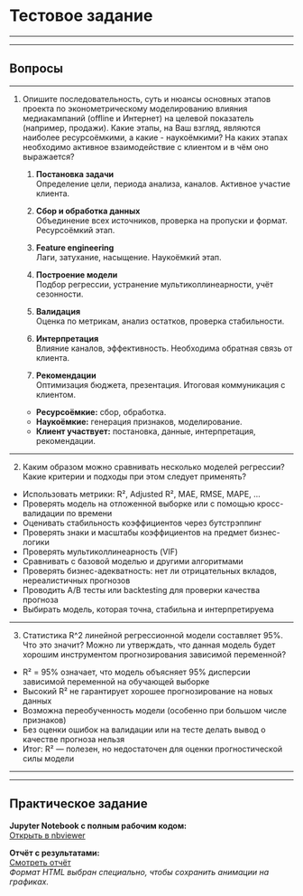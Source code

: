 # Тестовое задание

___
___
## Вопросы
___
1. Опишите последовательность, суть и нюансы основных этапов проекта по эконометрическому моделированию влияния медиакампаний (offline и Интернет) на целевой показатель (например, продажи). Какие этапы, на Ваш взгляд, являются наиболее ресурсоёмкими, а какие - наукоёмкими? На каких этапах необходимо активное взаимодействие с клиентом и в чём оно выражается?

   1. **Постановка задачи**  
   Определение цели, периода анализа, каналов. Активное участие клиента.

   2. **Сбор и обработка данных**  
   Объединение всех источников, проверка на пропуски и формат. Ресурсоёмкий этап.

   3. **Feature engineering**  
   Лаги, затухание, насыщение. Наукоёмкий этап.

   4. **Построение модели**  
   Подбор регрессии, устранение мультиколлинеарности, учёт сезонности.

   5. **Валидация**  
   Оценка по метрикам, анализ остатков, проверка стабильности.

   6. **Интерпретация**  
   Влияние каналов, эффективность. Необходима обратная связь от клиента.

   7. **Рекомендации**  
   Оптимизация бюджета, презентация. Итоговая коммуникация с клиентом.

    - **Ресурсоёмкие:** сбор, обработка.  
    - **Наукоёмкие:** генерация признаков, моделирование.  
    - **Клиент участвует:** постановка, данные, интерпретация, рекомендации.

___
2. Каким образом можно сравнивать несколько моделей регрессии? Какие критерии и подходы при этом следует применять?

- Использовать метрики: R², Adjusted R², MAE, RMSE, MAPE, ...
- Проверять модель на отложенной выборке или с помощью кросс-валидации по времени  
- Оценивать стабильность коэффициентов через бутстрэппинг  
- Проверять знаки и масштабы коэффициентов на предмет бизнес-логики  
- Проверять мультиколлинеарность (VIF)  
- Сравнивать с базовой моделью и другими алгоритмами  
- Проверять бизнес-адекватность: нет ли отрицательных вкладов, нереалистичных прогнозов  
- Проводить A/B тесты или backtesting для проверки качества прогноза  
- Выбирать модель, которая точна, стабильна и интерпретируема

___
3. Статистика R^2 линейной регрессионной модели составляет 95%. Что это значит? Можно ли утверждать, что данная модель будет хорошим инструментом прогнозирования зависимой переменной?

- R² = 95% означает, что модель объясняет 95% дисперсии зависимой переменной на обучающей выборке  
- Высокий R² не гарантирует хорошее прогнозирование на новых данных  
- Возможна переобученность модели (особенно при большом числе признаков)  
- Без оценки ошибок на валидации или на тесте делать вывод о качестве прогноза нельзя  
- Итог: R² — полезен, но недостаточен для оценки прогностической силы модели

___
___
## Практическое задание

**Jupyter Notebook с полным рабочим кодом:**  
[Открыть в nbviewer](https://nbviewer.org/github/GrishaTS/okkam/blob/main/okkam.ipynb)

**Отчёт с результатами:**  
[Смотреть отчёт](https://nbviewer.org/github/GrishaTS/okkam/blob/main/okkam_report.html)  
*Формат HTML выбран специально, чтобы сохранить анимации на графиках.*